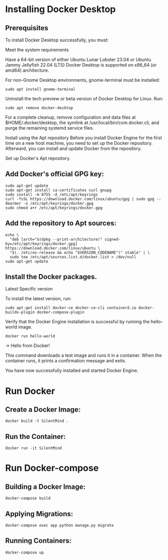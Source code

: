 # Installing Docker Desktop

## Prerequisites

To install Docker Desktop successfully, you must:

Meet the system requirements

Have a 64-bit version of either Ubuntu Lunar Lobster 23.04 or Ubuntu Jammy Jellyfish 22.04 (LTS) Docker Desktop is
supported on x86_64 (or amd64) architecture.

For non-Gnome Desktop environments, gnome-terminal must be installed:

```shell
sudo apt install gnome-terminal
```

Uninstall the tech preview or beta version of Docker Desktop for Linux. Run:

```shell
sudo apt remove docker-desktop
```

For a complete cleanup, remove configuration and data files at $HOME/.docker/desktop, the symlink at
/usr/local/bin/com.docker.cli, and purge the remaining systemd service files.

Install using the Apt repository
Before you install Docker Engine for the first time on a new host machine, you need to set up the Docker repository.
Afterward, you can install and update Docker from the repository.

Set up Docker's Apt repository.

## Add Docker's official GPG key:

```shell
sudo apt-get update
sudo apt-get install ca-certificates curl gnupg
sudo install -m 0755 -d /etc/apt/keyrings
curl -fsSL https://download.docker.com/linux/ubuntu/gpg | sudo gpg --dearmor -o /etc/apt/keyrings/docker.gpg
sudo chmod a+r /etc/apt/keyrings/docker.gpg
```

## Add the repository to Apt sources:

```shell
echo \
  "deb [arch="$(dpkg --print-architecture)" signed-by=/etc/apt/keyrings/docker.gpg] https://download.docker.com/linux/ubuntu \
  "$(. /etc/os-release && echo "$VERSION_CODENAME")" stable" | \
  sudo tee /etc/apt/sources.list.d/docker.list > /dev/null
sudo apt-get update
```

## Install the Docker packages.

Latest Specific version

To install the latest version, run:

```shell
sudo apt-get install docker-ce docker-ce-cli containerd.io docker-buildx-plugin docker-compose-plugin
```

Verify that the Docker Engine installation is successful by running the hello-world image.

```shell
docker run hello-world
```

-> Hello from Docker!

This command downloads a test image and runs it in a container. When the container runs, it prints a confirmation
message and exits.

You have now successfully installed and started Docker Engine.

# Run Docker
## Create a Docker Image: 
```shell
docker build -t SilentMind .
```
## Run the Container:
```shell
docker run -it SilentMind
```
# Run Docker-compose
## Building a Docker Image:
```shell
docker-compose build
```

## Applying Migrations:
```shell
docker-compose exec app python manage.py migrate
```

## Running Containers:
```shell
docker-compose up
```
